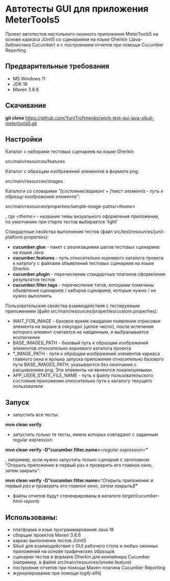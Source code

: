 # Автотесты GUI для приложения MeterTools5

Проект автотестов настольного оконного приложения MeterTools5 на основе каркаса JUnit5 со сценариями на языке Gherkin (Java-библиотека Cucumber) и с построением отчетов при помощи Cucumber Reporting

## Предварительные требования

- MS Windows 11
- JDK 18
- Maven 3.8.6

## Скачивание

**git clone** https://github.com/YuriiTrofimenko/work-test-gui-java-sikuli-metertools5.git

## Настройки

Каталог с наборами тестовых сценариев на языке Gherkin:

src/main/resources/features

Каталог с образцам изображений элементов в формате png:

src/main/resources/images

Каталоги со словарями _"\[состояние/вариант \+ \]текст элемента - путь к образцу изображения элемента"_:

src/main/resources/properties/sample-image-paths/_\<theme\>_

, где _\<theme\>_ - название темы визуального оформления приложения, по умолчанию при старте тестов выбирается 'light'

Стандартные свойства выполнения тестов (файл src/test/resources/junit-platform.properties):

- **cucumber.glue** - пакет с реализациями шагов тестовых сценариев на языке Java
- **cucumber.features** - путь относительно корневого каталога проекта к каталогу с файлами объявлений тестовых сценариев на языке Gherkin
- **cucumber.plugin** - перечисление стандартных плагинов оформления результатов тестов
- **cucumber.filter.tags** - перечисление тэгов, которыми помечены объявления сценариев / наборов сценариев, которые нужно / не нужно выполнять

Пользовательские свойства взаимодействия с тестируемым приложением (файл src/main/resources/properties/custom.properties):

- WAIT_FOR_IMAGE - базовое время ожидания появления отрисовки элемента на экране в секундах (целое число), после истечения которого элемент считается не найденным, и выбрасывается исключение
- BASE_IMAGES_PATH - базовый путь к образцам изображений элементов относительно корневого каталога проекта
- *_IMAGE_PATH - пути к образцам изображений элементов каркаса главного окна и ярлыка запуска приложения относительно базового пути BASE_IMAGES_PATH, указываются без окончания с расширением png. Эти элементы не являются локализуемыми.
- APP_USER_STATE_FILE_NAME - путь к файлу пользовательского состояния приложения относительно пути к каталогу текущего пользователя

## Запуск

- запустить все тесты:

**mvn clean verify**

- запустить только те тесты, имена которых совпадают с заданным regular expression:

**mvn clean verify** **-D"cucumber.filter.name=**_\<regular expression\>_**"**

, например, если нужно запустить только сценарий с заголовком "Открыть приложение в первый раз и проверить его главное окно, затем закрыть":

**mvn clean verify** **-D"cucumber.filter.name=**_^Открыть приложение в первый раз и проверить его главное окно, затем закрыть$_**"**

- файлы отчетов будут сгененрированы в каталоге _target/cucumber-html-reports_

## Использованы:
- платформа и язык программирования Java 18
- сборщик проектов Maven 3.8.6
- каркас выполнения тестов JUnit5
- Sikuli для взаимодействия с GUI рабочего стола и любых оконных приложений на основе графических образцов
- сценарии тестов в формате Gherkin для контейнера Cucumber (например, в файле src/main/resources/smoke.feature)
- построение отчетов при помощи Maven-плагина Cucumber Reporting
- журналирование при помощи log4j-slf4j